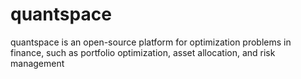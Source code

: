 # quantspace

quantspace is an open-source platform for optimization problems in finance, such as portfolio optimization, asset allocation, and risk management
